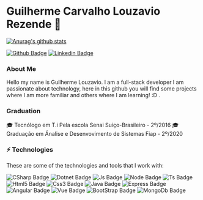 # Guilherme Carvalho Louzavio Rezende 👋 

[![Anurag's github stats](https://github-readme-stats.vercel.app/api?username=Naereen&theme=blue-green)](https://github.com/anuraghazra/github-readme-stats)




[![Github Badge](https://img.shields.io/badge/-Github-000?style=flat-square&logo=Github&logoColor=white&link=https://github.com/guilhermelouzavio)](https://github.com/guilhermelouzavio)
[![Linkedin Badge](https://img.shields.io/badge/-LinkedIn-blue?style=flat-square&logo=Linkedin&logoColor=white&link=https://www.linkedin.com/in/guilherme-louzavio-6a9200151/)](https://www.linkedin.com/in/guilherme-louzavio-6a9200151/)


### About Me

Hello my name is Guilherme Louzavio. I am a full-stack developer I am passionate about technology, here in this github you will find some projects where I am more familiar and others where I am learning! :D
.
### Graduation

🎓 Tecnólogo em T.i Pela escola Senai Suiço-Brasileiro - 2º/2016
🎓 Graduação em Ánalise e Desenvovimento de Sistemas Fiap - 2º/2020


### ⚡ Technologies

These are some of the technologies and tools that I work with:

![CSharp Badge](https://img.shields.io/badge/c%20sharp-%23239120.svg?&style=for-the-badge&logo=c%20sharp&logoColor=white)
![Dotnet Badge](https://img.shields.io/badge/dotnet-net%23239120.svg?color=5C2D91&style=for-the-badge&logo=.net&logoColor=white)
![Js Badge](https://img.shields.io/badge/javascript-%23F7DF1E.svg?&style=for-the-badge&logo=javascript&logoColor=black)
![Node Badge](https://img.shields.io/badge/node.js%20-%2343853D.svg?&style=for-the-badge&logo=node.js&logoColor=white)
![Ts Badge](https://img.shields.io/badge/typescript%20-%23007ACC.svg?&style=for-the-badge&logo=typescript&logoColor=white)
![Html5 Badge](https://img.shields.io/badge/html5%20-%23E34F26.svg?&style=for-the-badge&logo=html5&logoColor=white)
![Css3 Badge](https://img.shields.io/badge/css3%20-%231572B6.svg?&style=for-the-badge&logo=css3&logoColor=white)
![Java Badge](https://img.shields.io/badge/java-%23ED8B00.svg?&style=for-the-badge&logo=java&logoColor=white)
![Express Badge](https://img.shields.io/badge/express.js%20-%23404d59.svg?&style=for-the-badge)
![Angular Badge](https://img.shields.io/badge/angular%20-%23DD0031.svg?&style=for-the-badge&logo=angular&logoColor=white)
![Vue Badge](https://img.shields.io/badge/vuejs%20-%2335495e.svg?&style=for-the-badge&logo=vue.js&logoColor=%234FC08D)
![BootStrap Badge](https://img.shields.io/badge/bootstrap%20-%23563D7C.svg?&style=for-the-badge&logo=bootstrap&logoColor=white)
![MongoDb Badge](https://img.shields.io/badge/MongoDB-%234ea94b.svg?&style=for-the-badge&logo=mongodb&logoColor=white)






